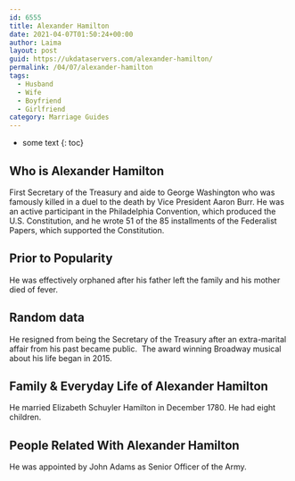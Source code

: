 ```yaml
---
id: 6555
title: Alexander Hamilton
date: 2021-04-07T01:50:24+00:00
author: Laima
layout: post
guid: https://ukdataservers.com/alexander-hamilton/
permalink: /04/07/alexander-hamilton
tags:
  - Husband
  - Wife
  - Boyfriend
  - Girlfriend
category: Marriage Guides
---
```


* some text
{: toc}


## Who is Alexander Hamilton
                  
                  
                  
First Secretary of the Treasury and aide to George Washington who was famously killed in a duel to the death by Vice President Aaron Burr. He was an active participant in the Philadelphia Convention, which produced the U.S. Constitution, and he wrote 51 of the 85 installments of the Federalist Papers, which supported the Constitution.
                  
              
            
              
            
                
                
                
## Prior to Popularity
                  
                  
                  
He was effectively orphaned after his father left the family and his mother died of fever.
                  
              
            
              
            
                
                
                
## Random data
                  
                  
                  
He resigned from being the Secretary of the Treasury after an extra-marital affair from his past became public.  The award winning Broadway musical about his life began in 2015.
                  
              
            
              
            
                
                
                
## Family & Everyday Life of Alexander Hamilton
                  
                  
                  
He married Elizabeth Schuyler Hamilton in December 1780. He had eight children.
                  
              
            
              
            
                
                
                
## People Related With Alexander Hamilton
                  
                  
                  
He was appointed by John Adams as Senior Officer of the Army.
                  
              
            
              
            
                
              
            
              
              
            
            
              
            
          
          
          